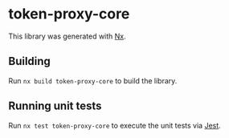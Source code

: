# token-proxy-core

This library was generated with [Nx](https://nx.dev).

## Building

Run `nx build token-proxy-core` to build the library.

## Running unit tests

Run `nx test token-proxy-core` to execute the unit tests via [Jest](https://jestjs.io).
